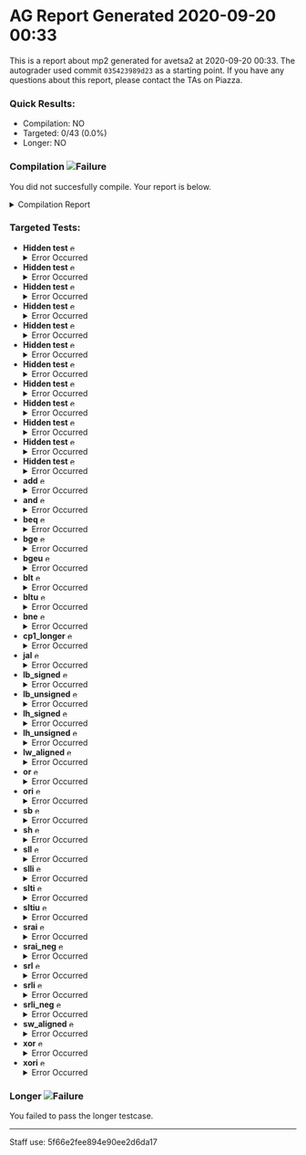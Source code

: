 # AG Report Generated 2020-09-20 00:33
This is a report about mp2 generated for avetsa2 at 2020-09-20 00:33. The autograder used commit ``035423989d23`` as a starting point. If you have any questions about this report, please contact the TAs on Piazza.
### Quick Results:
 - Compilation: NO
 - Targeted: 0/43 (0.0%)
 - Longer: NO
### Compilation ![Failure][failure]
You did not succesfully compile. Your report is below.
<details>
<summary>Compilation Report</summary>

```
Info: *******************************************************************
Info: Running Quartus Prime Analysis & Synthesis
    Info: Version 18.1.0 Build 625 09/12/2018 SJ Standard Edition
    Info: Copyright (C) 2018  Intel Corporation. All rights reserved.
    Info: Your use of Intel Corporation's design tools, logic functions 
    Info: and other software and tools, and its AMPP partner logic 
    Info: functions, and any output files from any of the foregoing 
    Info: (including device programming or simulation files), and any 
    Info: associated documentation or information are expressly subject 
    Info: to the terms and conditions of the Intel Program License 
    Info: Subscription Agreement, the Intel Quartus Prime License Agreement,
    Info: the Intel FPGA IP License Agreement, or other applicable license
    Info: agreement, including, without limitation, that your use is for
    Info: the sole purpose of programming logic devices manufactured by
    Info: Intel and sold by Intel or its authorized distributors.  Please
    Info: refer to the applicable agreement for further details.
    Info: Processing started: Sun Sep 20 05:33:36 2020
Info: Command: quartus_map mp2 -c mp2
Info (20030): Parallel compilation is enabled and will use 2 of the 2 processors detected
Error (10170): Verilog HDL syntax error at control.sv(107) near text: ";";  expecting "}". Check for and fix any syntax errors that appear immediately before or at the specified keyword. The Intel FPGA Knowledge Database contains many articles with specific details on how to resolve this error. Visit the Knowledge Database at https://www.altera.com/support/support-resources/knowledge-base/search.html and search for this specific error message number. File: /job/student/hdl/control.sv Line: 107
Error (10170): Verilog HDL syntax error at control.sv(309) near text: ";";  expecting ")". Check for and fix any syntax errors that appear immediately before or at the specified keyword. The Intel FPGA Knowledge Database contains many articles with specific details on how to resolve this error. Visit the Knowledge Database at https://www.altera.com/support/support-resources/knowledge-base/search.html and search for this specific error message number. File: /job/student/hdl/control.sv Line: 309
Error (10170): Verilog HDL syntax error at control.sv(310) near text: ";";  expecting ")". Check for and fix any syntax errors that appear immediately before or at the specified keyword. The Intel FPGA Knowledge Database contains many articles with specific details on how to resolve this error. Visit the Knowledge Database at https://www.altera.com/support/support-resources/knowledge-base/search.html and search for this specific error message number. File: /job/student/hdl/control.sv Line: 310
Error (10170): Verilog HDL syntax error at control.sv(320) near text: ";";  expecting ":", or ",". Check for and fix any syntax errors that appear immediately before or at the specified keyword. The Intel FPGA Knowledge Database contains many articles with specific details on how to resolve this error. Visit the Knowledge Database at https://www.altera.com/support/support-resources/knowledge-base/search.html and search for this specific error message number. File: /job/student/hdl/control.sv Line: 320
Error (10170): Verilog HDL syntax error at control.sv(347) near text: ":";  expecting an operand. Check for and fix any syntax errors that appear immediately before or at the specified keyword. The Intel FPGA Knowledge Database contains many articles with specific details on how to resolve this error. Visit the Knowledge Database at https://www.altera.com/support/support-resources/knowledge-base/search.html and search for this specific error message number. File: /job/student/hdl/control.sv Line: 347
Error (10170): Verilog HDL syntax error at control.sv(370) near text: "always_comb";  expecting "end". Check for and fix any syntax errors that appear immediately before or at the specified keyword. The Intel FPGA Knowledge Database contains many articles with specific details on how to resolve this error. Visit the Knowledge Database at https://www.altera.com/support/support-resources/knowledge-base/search.html and search for this specific error message number. File: /job/student/hdl/control.sv Line: 370
Error (10170): Verilog HDL syntax error at control.sv(402) near text: ";";  expecting an operand. Check for and fix any syntax errors that appear immediately before or at the specified keyword. The Intel FPGA Knowledge Database contains many articles with specific details on how to resolve this error. Visit the Knowledge Database at https://www.altera.com/support/support-resources/knowledge-base/search.html and search for this specific error message number. File: /job/student/hdl/control.sv Line: 402
Error (10170): Verilog HDL syntax error at control.sv(437) near text: "always_ff";  expecting "endcase". Check for and fix any syntax errors that appear immediately before or at the specified keyword. The Intel FPGA Knowledge Database contains many articles with specific details on how to resolve this error. Visit the Knowledge Database at https://www.altera.com/support/support-resources/knowledge-base/search.html and search for this specific error message number. File: /job/student/hdl/control.sv Line: 437
Info (12021): Found 0 design units, including 0 entities, in source file hdl/control.sv
Info (12021): Found 2 design units, including 2 entities, in source file hdl/datapath.sv
    Info (12023): Found entity 1: datapath File: /job/student/hdl/datapath.sv Line: 5
    Info (12023): Found entity 2: cmp_module File: /job/student/hdl/datapath.sv Line: 212
Info (12021): Found 1 design units, including 1 entities, in source file hdl/mp2.sv
    Info (12023): Found entity 1: mp2 File: /job/student/hdl/mp2.sv Line: 3
Info (12021): Found 1 design units, including 1 entities, in source file hdl/alu.sv
    Info (12023): Found entity 1: alu File: /job/student/hdl/alu.sv Line: 3
Info (12021): Found 1 design units, including 1 entities, in source file hdl/ir.sv
    Info (12023): Found entity 1: ir File: /job/student/hdl/ir.sv Line: 3
Info (12021): Found 1 design units, including 1 entities, in source file hdl/pc_reg.sv
    Info (12023): Found entity 1: pc_register File: /job/student/hdl/pc_reg.sv Line: 1
Info (12021): Found 1 design units, including 1 entities, in source file hdl/regfile.sv
    Info (12023): Found entity 1: regfile File: /job/student/hdl/regfile.sv Line: 2
Info (12021): Found 1 design units, including 1 entities, in source file hdl/register.sv
    Info (12023): Found entity 1: register File: /job/student/hdl/register.sv Line: 1
Info (12021): Found 5 design units, including 0 entities, in source file hdl/rv32i_mux_types.sv
    Info (12022): Found design unit 1: pcmux (SystemVerilog) File: /job/student/hdl/rv32i_mux_types.sv Line: 3
    Info (12022): Found design unit 2: marmux (SystemVerilog) File: /job/student/hdl/rv32i_mux_types.sv Line: 11
    Info (12022): Found design unit 3: cmpmux (SystemVerilog) File: /job/student/hdl/rv32i_mux_types.sv Line: 18
    Info (12022): Found design unit 4: alumux (SystemVerilog) File: /job/student/hdl/rv32i_mux_types.sv Line: 25
    Info (12022): Found design unit 5: regfilemux (SystemVerilog) File: /job/student/hdl/rv32i_mux_types.sv Line: 41
Info (12021): Found 1 design units, including 0 entities, in source file hdl/rv32i_types.sv
    Info (12022): Found design unit 1: rv32i_types (SystemVerilog) File: /job/student/hdl/rv32i_types.sv Line: 3
Info (144001): Generated suppressed messages file /job/student/output_files/mp2.map.smsg
Error: Quartus Prime Analysis & Synthesis was unsuccessful. 8 errors, 0 warnings
    Error: Peak virtual memory: 987 megabytes
    Error: Processing ended: Sun Sep 20 05:33:47 2020
    Error: Elapsed time: 00:00:11
    Error: Total CPU time (on all processors): 00:00:18

```

</details>


### Targeted Tests: 
<ul>
<li> <b>Hidden test</b> <img src="https://upload.wikimedia.org/wikipedia/en/thumb/7/74/Ambox_warning_yellow.svg/40px-Ambox_warning_yellow.svg.png" alt="error" width="13" height="13" ></img><details>
<summary>Error Occurred</summary>

```
An error occured when running this test.
If your code did not successfully compile, that is likely the reason.
If your code did compile, then please reach out to a TA on Piazza
```

</details>
</li>
<li> <b>Hidden test</b> <img src="https://upload.wikimedia.org/wikipedia/en/thumb/7/74/Ambox_warning_yellow.svg/40px-Ambox_warning_yellow.svg.png" alt="error" width="13" height="13" ></img><details>
<summary>Error Occurred</summary>

```
An error occured when running this test.
If your code did not successfully compile, that is likely the reason.
If your code did compile, then please reach out to a TA on Piazza
```

</details>
</li>
<li> <b>Hidden test</b> <img src="https://upload.wikimedia.org/wikipedia/en/thumb/7/74/Ambox_warning_yellow.svg/40px-Ambox_warning_yellow.svg.png" alt="error" width="13" height="13" ></img><details>
<summary>Error Occurred</summary>

```
An error occured when running this test.
If your code did not successfully compile, that is likely the reason.
If your code did compile, then please reach out to a TA on Piazza
```

</details>
</li>
<li> <b>Hidden test</b> <img src="https://upload.wikimedia.org/wikipedia/en/thumb/7/74/Ambox_warning_yellow.svg/40px-Ambox_warning_yellow.svg.png" alt="error" width="13" height="13" ></img><details>
<summary>Error Occurred</summary>

```
An error occured when running this test.
If your code did not successfully compile, that is likely the reason.
If your code did compile, then please reach out to a TA on Piazza
```

</details>
</li>
<li> <b>Hidden test</b> <img src="https://upload.wikimedia.org/wikipedia/en/thumb/7/74/Ambox_warning_yellow.svg/40px-Ambox_warning_yellow.svg.png" alt="error" width="13" height="13" ></img><details>
<summary>Error Occurred</summary>

```
An error occured when running this test.
If your code did not successfully compile, that is likely the reason.
If your code did compile, then please reach out to a TA on Piazza
```

</details>
</li>
<li> <b>Hidden test</b> <img src="https://upload.wikimedia.org/wikipedia/en/thumb/7/74/Ambox_warning_yellow.svg/40px-Ambox_warning_yellow.svg.png" alt="error" width="13" height="13" ></img><details>
<summary>Error Occurred</summary>

```
An error occured when running this test.
If your code did not successfully compile, that is likely the reason.
If your code did compile, then please reach out to a TA on Piazza
```

</details>
</li>
<li> <b>Hidden test</b> <img src="https://upload.wikimedia.org/wikipedia/en/thumb/7/74/Ambox_warning_yellow.svg/40px-Ambox_warning_yellow.svg.png" alt="error" width="13" height="13" ></img><details>
<summary>Error Occurred</summary>

```
An error occured when running this test.
If your code did not successfully compile, that is likely the reason.
If your code did compile, then please reach out to a TA on Piazza
```

</details>
</li>
<li> <b>Hidden test</b> <img src="https://upload.wikimedia.org/wikipedia/en/thumb/7/74/Ambox_warning_yellow.svg/40px-Ambox_warning_yellow.svg.png" alt="error" width="13" height="13" ></img><details>
<summary>Error Occurred</summary>

```
An error occured when running this test.
If your code did not successfully compile, that is likely the reason.
If your code did compile, then please reach out to a TA on Piazza
```

</details>
</li>
<li> <b>Hidden test</b> <img src="https://upload.wikimedia.org/wikipedia/en/thumb/7/74/Ambox_warning_yellow.svg/40px-Ambox_warning_yellow.svg.png" alt="error" width="13" height="13" ></img><details>
<summary>Error Occurred</summary>

```
An error occured when running this test.
If your code did not successfully compile, that is likely the reason.
If your code did compile, then please reach out to a TA on Piazza
```

</details>
</li>
<li> <b>Hidden test</b> <img src="https://upload.wikimedia.org/wikipedia/en/thumb/7/74/Ambox_warning_yellow.svg/40px-Ambox_warning_yellow.svg.png" alt="error" width="13" height="13" ></img><details>
<summary>Error Occurred</summary>

```
An error occured when running this test.
If your code did not successfully compile, that is likely the reason.
If your code did compile, then please reach out to a TA on Piazza
```

</details>
</li>
<li> <b>Hidden test</b> <img src="https://upload.wikimedia.org/wikipedia/en/thumb/7/74/Ambox_warning_yellow.svg/40px-Ambox_warning_yellow.svg.png" alt="error" width="13" height="13" ></img><details>
<summary>Error Occurred</summary>

```
An error occured when running this test.
If your code did not successfully compile, that is likely the reason.
If your code did compile, then please reach out to a TA on Piazza
```

</details>
</li>
<li> <b>Hidden test</b> <img src="https://upload.wikimedia.org/wikipedia/en/thumb/7/74/Ambox_warning_yellow.svg/40px-Ambox_warning_yellow.svg.png" alt="error" width="13" height="13" ></img><details>
<summary>Error Occurred</summary>

```
An error occured when running this test.
If your code did not successfully compile, that is likely the reason.
If your code did compile, then please reach out to a TA on Piazza
```

</details>
</li>
<li> <b>add</b> <img src="https://upload.wikimedia.org/wikipedia/en/thumb/7/74/Ambox_warning_yellow.svg/40px-Ambox_warning_yellow.svg.png" alt="error" width="13" height="13" ></img><details>
<summary>Error Occurred</summary>

```
An error occured when running this test.
If your code did not successfully compile, that is likely the reason.
If your code did compile, then please reach out to a TA on Piazza
```

</details>
</li>
<li> <b>and</b> <img src="https://upload.wikimedia.org/wikipedia/en/thumb/7/74/Ambox_warning_yellow.svg/40px-Ambox_warning_yellow.svg.png" alt="error" width="13" height="13" ></img><details>
<summary>Error Occurred</summary>

```
An error occured when running this test.
If your code did not successfully compile, that is likely the reason.
If your code did compile, then please reach out to a TA on Piazza
```

</details>
</li>
<li> <b>beq</b> <img src="https://upload.wikimedia.org/wikipedia/en/thumb/7/74/Ambox_warning_yellow.svg/40px-Ambox_warning_yellow.svg.png" alt="error" width="13" height="13" ></img><details>
<summary>Error Occurred</summary>

```
An error occured when running this test.
If your code did not successfully compile, that is likely the reason.
If your code did compile, then please reach out to a TA on Piazza
```

</details>
</li>
<li> <b>bge</b> <img src="https://upload.wikimedia.org/wikipedia/en/thumb/7/74/Ambox_warning_yellow.svg/40px-Ambox_warning_yellow.svg.png" alt="error" width="13" height="13" ></img><details>
<summary>Error Occurred</summary>

```
An error occured when running this test.
If your code did not successfully compile, that is likely the reason.
If your code did compile, then please reach out to a TA on Piazza
```

</details>
</li>
<li> <b>bgeu</b> <img src="https://upload.wikimedia.org/wikipedia/en/thumb/7/74/Ambox_warning_yellow.svg/40px-Ambox_warning_yellow.svg.png" alt="error" width="13" height="13" ></img><details>
<summary>Error Occurred</summary>

```
An error occured when running this test.
If your code did not successfully compile, that is likely the reason.
If your code did compile, then please reach out to a TA on Piazza
```

</details>
</li>
<li> <b>blt</b> <img src="https://upload.wikimedia.org/wikipedia/en/thumb/7/74/Ambox_warning_yellow.svg/40px-Ambox_warning_yellow.svg.png" alt="error" width="13" height="13" ></img><details>
<summary>Error Occurred</summary>

```
An error occured when running this test.
If your code did not successfully compile, that is likely the reason.
If your code did compile, then please reach out to a TA on Piazza
```

</details>
</li>
<li> <b>bltu</b> <img src="https://upload.wikimedia.org/wikipedia/en/thumb/7/74/Ambox_warning_yellow.svg/40px-Ambox_warning_yellow.svg.png" alt="error" width="13" height="13" ></img><details>
<summary>Error Occurred</summary>

```
An error occured when running this test.
If your code did not successfully compile, that is likely the reason.
If your code did compile, then please reach out to a TA on Piazza
```

</details>
</li>
<li> <b>bne</b> <img src="https://upload.wikimedia.org/wikipedia/en/thumb/7/74/Ambox_warning_yellow.svg/40px-Ambox_warning_yellow.svg.png" alt="error" width="13" height="13" ></img><details>
<summary>Error Occurred</summary>

```
An error occured when running this test.
If your code did not successfully compile, that is likely the reason.
If your code did compile, then please reach out to a TA on Piazza
```

</details>
</li>
<li> <b>cp1_longer</b> <img src="https://upload.wikimedia.org/wikipedia/en/thumb/7/74/Ambox_warning_yellow.svg/40px-Ambox_warning_yellow.svg.png" alt="error" width="13" height="13" ></img><details>
<summary>Error Occurred</summary>

```
An error occured when running this test.
If your code did not successfully compile, that is likely the reason.
If your code did compile, then please reach out to a TA on Piazza
```

</details>
</li>
<li> <b>jal</b> <img src="https://upload.wikimedia.org/wikipedia/en/thumb/7/74/Ambox_warning_yellow.svg/40px-Ambox_warning_yellow.svg.png" alt="error" width="13" height="13" ></img><details>
<summary>Error Occurred</summary>

```
An error occured when running this test.
If your code did not successfully compile, that is likely the reason.
If your code did compile, then please reach out to a TA on Piazza
```

</details>
</li>
<li> <b>lb_signed</b> <img src="https://upload.wikimedia.org/wikipedia/en/thumb/7/74/Ambox_warning_yellow.svg/40px-Ambox_warning_yellow.svg.png" alt="error" width="13" height="13" ></img><details>
<summary>Error Occurred</summary>

```
An error occured when running this test.
If your code did not successfully compile, that is likely the reason.
If your code did compile, then please reach out to a TA on Piazza
```

</details>
</li>
<li> <b>lb_unsigned</b> <img src="https://upload.wikimedia.org/wikipedia/en/thumb/7/74/Ambox_warning_yellow.svg/40px-Ambox_warning_yellow.svg.png" alt="error" width="13" height="13" ></img><details>
<summary>Error Occurred</summary>

```
An error occured when running this test.
If your code did not successfully compile, that is likely the reason.
If your code did compile, then please reach out to a TA on Piazza
```

</details>
</li>
<li> <b>lh_signed</b> <img src="https://upload.wikimedia.org/wikipedia/en/thumb/7/74/Ambox_warning_yellow.svg/40px-Ambox_warning_yellow.svg.png" alt="error" width="13" height="13" ></img><details>
<summary>Error Occurred</summary>

```
An error occured when running this test.
If your code did not successfully compile, that is likely the reason.
If your code did compile, then please reach out to a TA on Piazza
```

</details>
</li>
<li> <b>lh_unsigned</b> <img src="https://upload.wikimedia.org/wikipedia/en/thumb/7/74/Ambox_warning_yellow.svg/40px-Ambox_warning_yellow.svg.png" alt="error" width="13" height="13" ></img><details>
<summary>Error Occurred</summary>

```
An error occured when running this test.
If your code did not successfully compile, that is likely the reason.
If your code did compile, then please reach out to a TA on Piazza
```

</details>
</li>
<li> <b>lw_aligned</b> <img src="https://upload.wikimedia.org/wikipedia/en/thumb/7/74/Ambox_warning_yellow.svg/40px-Ambox_warning_yellow.svg.png" alt="error" width="13" height="13" ></img><details>
<summary>Error Occurred</summary>

```
An error occured when running this test.
If your code did not successfully compile, that is likely the reason.
If your code did compile, then please reach out to a TA on Piazza
```

</details>
</li>
<li> <b>or</b> <img src="https://upload.wikimedia.org/wikipedia/en/thumb/7/74/Ambox_warning_yellow.svg/40px-Ambox_warning_yellow.svg.png" alt="error" width="13" height="13" ></img><details>
<summary>Error Occurred</summary>

```
An error occured when running this test.
If your code did not successfully compile, that is likely the reason.
If your code did compile, then please reach out to a TA on Piazza
```

</details>
</li>
<li> <b>ori</b> <img src="https://upload.wikimedia.org/wikipedia/en/thumb/7/74/Ambox_warning_yellow.svg/40px-Ambox_warning_yellow.svg.png" alt="error" width="13" height="13" ></img><details>
<summary>Error Occurred</summary>

```
An error occured when running this test.
If your code did not successfully compile, that is likely the reason.
If your code did compile, then please reach out to a TA on Piazza
```

</details>
</li>
<li> <b>sb</b> <img src="https://upload.wikimedia.org/wikipedia/en/thumb/7/74/Ambox_warning_yellow.svg/40px-Ambox_warning_yellow.svg.png" alt="error" width="13" height="13" ></img><details>
<summary>Error Occurred</summary>

```
An error occured when running this test.
If your code did not successfully compile, that is likely the reason.
If your code did compile, then please reach out to a TA on Piazza
```

</details>
</li>
<li> <b>sh</b> <img src="https://upload.wikimedia.org/wikipedia/en/thumb/7/74/Ambox_warning_yellow.svg/40px-Ambox_warning_yellow.svg.png" alt="error" width="13" height="13" ></img><details>
<summary>Error Occurred</summary>

```
An error occured when running this test.
If your code did not successfully compile, that is likely the reason.
If your code did compile, then please reach out to a TA on Piazza
```

</details>
</li>
<li> <b>sll</b> <img src="https://upload.wikimedia.org/wikipedia/en/thumb/7/74/Ambox_warning_yellow.svg/40px-Ambox_warning_yellow.svg.png" alt="error" width="13" height="13" ></img><details>
<summary>Error Occurred</summary>

```
An error occured when running this test.
If your code did not successfully compile, that is likely the reason.
If your code did compile, then please reach out to a TA on Piazza
```

</details>
</li>
<li> <b>slli</b> <img src="https://upload.wikimedia.org/wikipedia/en/thumb/7/74/Ambox_warning_yellow.svg/40px-Ambox_warning_yellow.svg.png" alt="error" width="13" height="13" ></img><details>
<summary>Error Occurred</summary>

```
An error occured when running this test.
If your code did not successfully compile, that is likely the reason.
If your code did compile, then please reach out to a TA on Piazza
```

</details>
</li>
<li> <b>slti</b> <img src="https://upload.wikimedia.org/wikipedia/en/thumb/7/74/Ambox_warning_yellow.svg/40px-Ambox_warning_yellow.svg.png" alt="error" width="13" height="13" ></img><details>
<summary>Error Occurred</summary>

```
An error occured when running this test.
If your code did not successfully compile, that is likely the reason.
If your code did compile, then please reach out to a TA on Piazza
```

</details>
</li>
<li> <b>sltiu</b> <img src="https://upload.wikimedia.org/wikipedia/en/thumb/7/74/Ambox_warning_yellow.svg/40px-Ambox_warning_yellow.svg.png" alt="error" width="13" height="13" ></img><details>
<summary>Error Occurred</summary>

```
An error occured when running this test.
If your code did not successfully compile, that is likely the reason.
If your code did compile, then please reach out to a TA on Piazza
```

</details>
</li>
<li> <b>srai</b> <img src="https://upload.wikimedia.org/wikipedia/en/thumb/7/74/Ambox_warning_yellow.svg/40px-Ambox_warning_yellow.svg.png" alt="error" width="13" height="13" ></img><details>
<summary>Error Occurred</summary>

```
An error occured when running this test.
If your code did not successfully compile, that is likely the reason.
If your code did compile, then please reach out to a TA on Piazza
```

</details>
</li>
<li> <b>srai_neg</b> <img src="https://upload.wikimedia.org/wikipedia/en/thumb/7/74/Ambox_warning_yellow.svg/40px-Ambox_warning_yellow.svg.png" alt="error" width="13" height="13" ></img><details>
<summary>Error Occurred</summary>

```
An error occured when running this test.
If your code did not successfully compile, that is likely the reason.
If your code did compile, then please reach out to a TA on Piazza
```

</details>
</li>
<li> <b>srl</b> <img src="https://upload.wikimedia.org/wikipedia/en/thumb/7/74/Ambox_warning_yellow.svg/40px-Ambox_warning_yellow.svg.png" alt="error" width="13" height="13" ></img><details>
<summary>Error Occurred</summary>

```
An error occured when running this test.
If your code did not successfully compile, that is likely the reason.
If your code did compile, then please reach out to a TA on Piazza
```

</details>
</li>
<li> <b>srli</b> <img src="https://upload.wikimedia.org/wikipedia/en/thumb/7/74/Ambox_warning_yellow.svg/40px-Ambox_warning_yellow.svg.png" alt="error" width="13" height="13" ></img><details>
<summary>Error Occurred</summary>

```
An error occured when running this test.
If your code did not successfully compile, that is likely the reason.
If your code did compile, then please reach out to a TA on Piazza
```

</details>
</li>
<li> <b>srli_neg</b> <img src="https://upload.wikimedia.org/wikipedia/en/thumb/7/74/Ambox_warning_yellow.svg/40px-Ambox_warning_yellow.svg.png" alt="error" width="13" height="13" ></img><details>
<summary>Error Occurred</summary>

```
An error occured when running this test.
If your code did not successfully compile, that is likely the reason.
If your code did compile, then please reach out to a TA on Piazza
```

</details>
</li>
<li> <b>sw_aligned</b> <img src="https://upload.wikimedia.org/wikipedia/en/thumb/7/74/Ambox_warning_yellow.svg/40px-Ambox_warning_yellow.svg.png" alt="error" width="13" height="13" ></img><details>
<summary>Error Occurred</summary>

```
An error occured when running this test.
If your code did not successfully compile, that is likely the reason.
If your code did compile, then please reach out to a TA on Piazza
```

</details>
</li>
<li> <b>xor</b> <img src="https://upload.wikimedia.org/wikipedia/en/thumb/7/74/Ambox_warning_yellow.svg/40px-Ambox_warning_yellow.svg.png" alt="error" width="13" height="13" ></img><details>
<summary>Error Occurred</summary>

```
An error occured when running this test.
If your code did not successfully compile, that is likely the reason.
If your code did compile, then please reach out to a TA on Piazza
```

</details>
</li>
<li> <b>xori</b> <img src="https://upload.wikimedia.org/wikipedia/en/thumb/7/74/Ambox_warning_yellow.svg/40px-Ambox_warning_yellow.svg.png" alt="error" width="13" height="13" ></img><details>
<summary>Error Occurred</summary>

```
An error occured when running this test.
If your code did not successfully compile, that is likely the reason.
If your code did compile, then please reach out to a TA on Piazza
```

</details>
</li>
</ul>

### Longer ![Failure][failure]
You failed to pass the longer testcase.

---
Staff use: 5f66e2fee894e90ee2d6da17

[success]: https://upload.wikimedia.org/wikipedia/commons/thumb/0/03/Green_check.svg/13px-Green_check.svg.png 
[failure]: https://upload.wikimedia.org/wikipedia/en/thumb/b/ba/Red_x.svg/13px-Red_x.svg.png 
